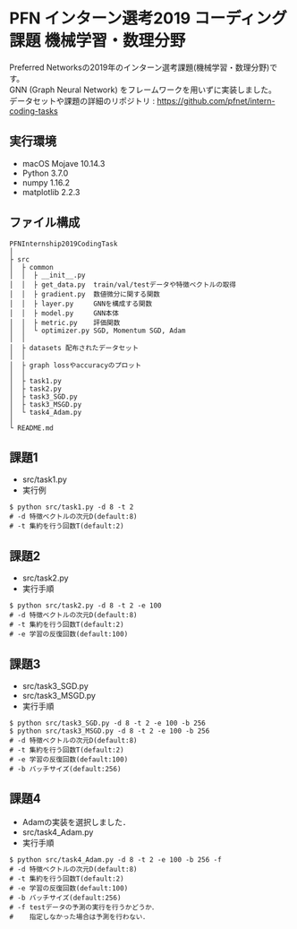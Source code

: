 # PFN インターン選考2019 コーディング課題 機械学習・数理分野

Preferred Networksの2019年のインターン選考課題(機械学習・数理分野)です。  
GNN (Graph Neural Network) をフレームワークを用いずに実装しました。  
データセットや課題の詳細のリポジトリ : https://github.com/pfnet/intern-coding-tasks  

## 実行環境
- macOS Mojave 10.14.3
- Python 3.7.0
- numpy 1.16.2
- matplotlib 2.2.3

## ファイル構成
```
PFNInternship2019CodingTask  
│  
├ src
│  ├ common  
│  │  ├ __init__.py  
│  │  ├ get_data.py  train/val/testデータや特徴ベクトルの取得
│  │  ├ gradient.py  数値微分に関する関数
│  │  ├ layer.py     GNNを構成する関数
│  │  ├ model.py     GNN本体
│  │  ├ metric.py    評価関数
│  │  └ optimizer.py SGD, Momentum SGD, Adam
│  │
│  ├ datasets 配布されたデータセット
│  │
│  ├ graph lossやaccuracyのプロット
│  │
│  ├ task1.py 
│  ├ task2.py
│  ├ task3_SGD.py
│  ├ task3_MSGD.py
│  └ task4_Adam.py 
│
└ README.md
```

## 課題1
- src/task1.py
- 実行例  
```python．
$ python src/task1.py -d 8 -t 2
# -d 特徴ベクトルの次元D(default:8)
# -t 集約を行う回数T(default:2)
```
## 課題2
- src/task2.py
- 実行手順  
```python．
$ python src/task2.py -d 8 -t 2 -e 100
# -d 特徴ベクトルの次元D(default:8)
# -t 集約を行う回数T(default:2)
# -e 学習の反復回数(default:100)
```

## 課題3
- src/task3_SGD.py  
- src/task3_MSGD.py   
- 実行手順  
```python．
$ python src/task3_SGD.py -d 8 -t 2 -e 100 -b 256
$ python src/task3_MSGD.py -d 8 -t 2 -e 100 -b 256
# -d 特徴ベクトルの次元D(default:8)
# -t 集約を行う回数T(default:2)
# -e 学習の反復回数(default:100)
# -b バッチサイズ(default:256)
```

## 課題4
- Adamの実装を選択しました．  
- src/task4_Adam.py  
- 実行手順  
```python．
$ python src/task4_Adam.py -d 8 -t 2 -e 100 -b 256 -f
# -d 特徴ベクトルの次元D(default:8)
# -t 集約を行う回数T(default:2)
# -e 学習の反復回数(default:100)
# -b バッチサイズ(default:256)
# -f testデータの予測の実行を行うかどうか．
#    指定しなかった場合は予測を行わない．
```
